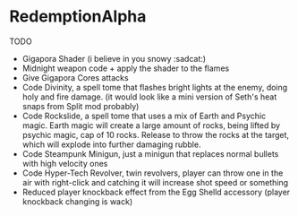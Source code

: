 # RedemptionAlpha

TODO

- Gigapora Shader (i believe in you snowy :sadcat:)
- Midnight weapon code + apply the shader to the flames
- Give Gigapora Cores attacks
- Code Divinity, a spell tome that flashes bright lights at the enemy, doing holy and fire damage. (it would look like a mini version of Seth's heat snaps from Split mod probably)
- Code Rockslide, a spell tome that uses a mix of Earth and Psychic magic. Earth magic will create a large amount of rocks, being lifted by psychic magic, cap of 10 rocks. Release to throw the rocks at the target, which will explode into further damaging rubble. 
- Code Steampunk Minigun, just a minigun that replaces normal bullets with high velocity ones
- Code Hyper-Tech Revolver, twin revolvers, player can throw one in the air with right-click and catching it will increase shot speed or something
- Reduced player knockback effect from the Egg Shelld accessory (player knockback changing is wack)